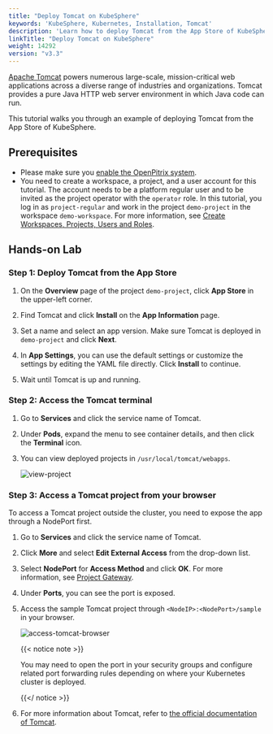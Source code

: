 ```yaml
---
title: "Deploy Tomcat on KubeSphere"
keywords: 'KubeSphere, Kubernetes, Installation, Tomcat'
description: 'Learn how to deploy Tomcat from the App Store of KubeSphere and access its service.'
linkTitle: "Deploy Tomcat on KubeSphere"
weight: 14292
version: "v3.3"
---
```

[Apache Tomcat](https://tomcat.apache.org/index.html) powers numerous large-scale, mission-critical web applications across a diverse range of industries and organizations. Tomcat provides a pure Java HTTP web server environment in which Java code can run.

This tutorial walks you through an example of deploying Tomcat from the App Store of KubeSphere.

## Prerequisites

- Please make sure you [enable the OpenPitrix system](../../../pluggable-components/app-store/).
- You need to create a workspace, a project, and a user account for this tutorial. The account needs to be a platform regular user and to be invited as the project operator with the `operator` role. In this tutorial, you log in as `project-regular` and work in the project `demo-project` in the workspace `demo-workspace`. For more information, see [Create Workspaces, Projects, Users and Roles](../../../quick-start/create-workspace-and-project/).

## Hands-on Lab

### Step 1: Deploy Tomcat from the App Store

1. On the **Overview** page of the project `demo-project`, click **App Store** in the upper-left corner.

2. Find Tomcat and click **Install** on the **App Information** page.

1. Set a name and select an app version. Make sure Tomcat is deployed in `demo-project` and click **Next**.

2. In **App Settings**, you can use the default settings or customize the settings by editing the YAML file directly. Click **Install** to continue.

3. Wait until Tomcat is up and running.

### Step 2: Access the Tomcat terminal

1. Go to **Services** and click the service name of Tomcat.

2. Under **Pods**, expand the menu to see container details, and then click the **Terminal** icon.

3. You can view deployed projects in `/usr/local/tomcat/webapps`.

   ![view-project](/images/docs/v3.x/appstore/built-in-apps/tomcat-app/view-project.png)

### Step 3: Access a Tomcat project from your browser

To access a Tomcat project outside the cluster, you need to expose the app through a NodePort first.

1. Go to **Services** and click the service name of Tomcat.

2. Click **More** and select **Edit External Access** from the drop-down list.

3. Select **NodePort** for **Access Method** and click **OK**. For more information, see [Project Gateway](../../../project-administration/project-gateway/).

4. Under **Ports**, you can see the port is exposed.

5. Access the sample Tomcat project through `<NodeIP>:<NodePort>/sample` in your browser. 

   ![access-tomcat-browser](/images/docs/v3.x/appstore/built-in-apps/tomcat-app/access-tomcat-browser.png)

   {{< notice note >}}

   You may need to open the port in your security groups and configure related port forwarding rules depending on where your Kubernetes cluster is deployed.

   {{</ notice >}} 

6. For more information about Tomcat, refer to [the official documentation of Tomcat](https://tomcat.apache.org/index.html).